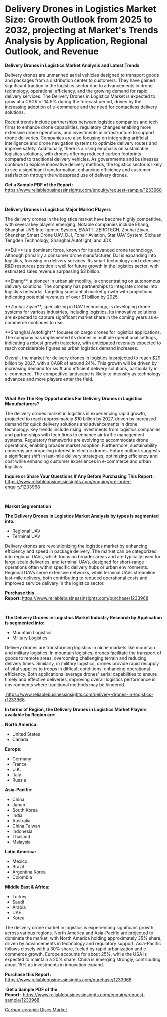 <p><h1>Delivery Drones in Logistics Market Size: Growth Outlook from 2025 to 2032, projecting at Market's Trends Analysis by Application, Regional Outlook, and Revenue</h1></p><p><strong>Delivery Drones in Logistics Market Analysis and Latest Trends</strong></p>
<p><p>Delivery drones are unmanned aerial vehicles designed to transport goods and packages from a distribution center to customers. They have gained significant traction in the logistics sector due to advancements in drone technology, operational efficiency, and the growing demand for rapid delivery services. The Delivery Drones in Logistics Market is expected to grow at a CAGR of 14.9% during the forecast period, driven by the increasing adoption of e-commerce and the need for contactless delivery solutions. </p><p>Recent trends include partnerships between logistics companies and tech firms to enhance drone capabilities, regulatory changes enabling more extensive drone operations, and investments in infrastructure to support drone deliveries. Companies are also focusing on integrating artificial intelligence and drone navigation systems to optimize delivery routes and improve safety. Additionally, there is a rising emphasis on sustainable logistics solutions, with drones offering reduced carbon footprints compared to traditional delivery vehicles. As governments and businesses continue to explore innovative delivery methods, the logistics sector is likely to see a significant transformation, enhancing efficiency and customer satisfaction through the widespread use of delivery drones.</p></p>
<p><strong>Get a Sample PDF of the Report:&nbsp;</strong> <a href="https://www.reliablebusinessinsights.com/enquiry/request-sample/1233968?utm_campaign=2276&utm_medium=2&utm_source=Github&utm_content=ia&utm_term=31032025&utm_id=delivery-drones-in-logistics">https://www.reliablebusinessinsights.com/enquiry/request-sample/1233968</a></p>
<p>&nbsp;</p>
<p><strong>Delivery Drones in Logistics Major Market Players</strong></p>
<p><p>The delivery drones in the logistics market have become highly competitive, with several key players emerging. Notable companies include Ehang, Shanghai UVS Intelligence System, EWATT, ZEROTECH, Zhuhai Ziyan, Shenzhen Smart Drone UAV, DJI, Fonair Aviation, Star UAV System, Sichuan Tengden Technology, Shanghai Autoflight, and JDX. </p><p>**DJI** is a dominant force, known for its advanced drone technology. Although primarily a consumer drone manufacturer, DJI is expanding into logistics, focusing on delivery services. Its smart technology and extensive R&D resources position it well for future growth in the logistics sector, with estimated sales revenue surpassing $3 billion.</p><p>**Ehang**, a pioneer in urban air mobility, is concentrating on autonomous delivery solutions. The company has partnerships to integrate drones into logistics networks, targeting substantial market growth with projections indicating potential revenues of over $1 billion by 2025.</p><p>**Zhuhai Ziyan**, specializing in UAV technology, is developing drone systems for various industries, including logistics. Its innovative solutions are expected to capture significant market share in the coming years as e-commerce continues to rise.</p><p>**Shanghai Autoflight** focuses on cargo drones for logistics applications. The company has implemented its drones in multiple operational settings, indicating a robust growth trajectory, with anticipated revenues expected to reach considerable figures as urban logistics demand increases.</p><p>Overall, the market for delivery drones in logistics is projected to reach $29 billion by 2027, with a CAGR of around 24%. This growth will be driven by increasing demand for swift and efficient delivery solutions, particularly in e-commerce. The competitive landscape is likely to intensify as technology advances and more players enter the field.</p></p>
<p>&nbsp;</p>
<p><strong>What Are The Key Opportunities For Delivery Drones in Logistics Manufacturers?</strong></p>
<p><p>The delivery drones market in logistics is experiencing rapid growth, projected to reach approximately $10 billion by 2027, driven by increased demand for quick delivery solutions and advancements in drone technology. Key trends include rising investments from logistics companies and partnerships with tech firms to enhance air traffic management systems. Regulatory frameworks are evolving to accommodate drone operations, enabling broader market adoption. Furthermore, sustainability concerns are propelling interest in electric drones. Future outlook suggests a significant shift in last-mile delivery strategies, optimizing efficiency and cost while enhancing customer experiences in e-commerce and urban logistics.</p></p>
<p><strong>Inquire or Share Your Questions If Any Before Purchasing This Report:</strong> <a href="https://www.reliablebusinessinsights.com/enquiry/pre-order-enquiry/1233968?utm_campaign=2276&utm_medium=2&utm_source=Github&utm_content=ia&utm_term=31032025&utm_id=delivery-drones-in-logistics">https://www.reliablebusinessinsights.com/enquiry/pre-order-enquiry/1233968</a></p>
<p>&nbsp;</p>
<p><strong>Market Segmentation</strong></p>
<p><strong>The Delivery Drones in Logistics Market Analysis by types is segmented into:</strong></p>
<p><ul><li>Regional UAV</li><li>Terminal UAV</li></ul></p>
<p><p>Delivery drones are revolutionizing the logistics market by enhancing efficiency and speed in package delivery. The market can be categorized into regional UAVs, which focus on broader areas and are typically used for large-scale deliveries, and terminal UAVs, designed for short-range operations often within specific delivery hubs or urban environments. Regional UAVs serve extensive networks, while terminal UAVs streamline last-mile delivery, both contributing to reduced operational costs and improved service delivery in the logistics sector.</p></p>
<p><strong>Purchase this Report:&nbsp;</strong><a href="https://www.reliablebusinessinsights.com/purchase/1233968?utm_campaign=2276&utm_medium=2&utm_source=Github&utm_content=ia&utm_term=31032025&utm_id=delivery-drones-in-logistics">https://www.reliablebusinessinsights.com/purchase/1233968</a></p>
<p>&nbsp;</p>
<p><strong>The Delivery Drones in Logistics Market Industry Research by Application is segmented into:</strong></p>
<p><ul><li>Mountain Logistics</li><li>Military Logistics</li></ul></p>
<p><p>Delivery drones are transforming logistics in niche markets like mountain and military logistics. In mountain logistics, drones facilitate the transport of goods to remote areas, overcoming challenging terrain and reducing delivery times. Similarly, in military logistics, drones provide rapid resupply of vital supplies to troops in difficult conditions, enhancing operational efficiency. Both applications leverage drones' aerial capabilities to ensure timely and effective deliveries, improving overall logistics performance in environments where traditional methods may be hindered.</p></p>
<p><a href="https://www.reliablebusinessinsights.com/delivery-drones-in-logistics-r1233968?utm_campaign=2276&utm_medium=2&utm_source=Github&utm_content=ia&utm_term=31032025&utm_id=delivery-drones-in-logistics">&nbsp;https://www.reliablebusinessinsights.com/delivery-drones-in-logistics-r1233968</a></p>
<p><strong>In terms of Region, the Delivery Drones in Logistics Market Players available by Region are:</strong></p>
<p>
    <p> <strong> North America: </strong>
        <ul>
            <li>United States</li>
            <li>Canada</li>
        </ul>
        </p> 
    <p> <strong> Europe: </strong>
        <ul>
            <li>Germany</li>
            <li>France</li>
            <li>U.K.</li>
            <li>Italy</li>
            <li>Russia</li>
        </ul>
        </p> 
    <p> <strong> Asia-Pacific: </strong>
        <ul>
            <li>China</li>
            <li>Japan</li>
            <li>South Korea</li>
            <li>India</li>
            <li>Australia</li>
            <li>China Taiwan</li>
            <li>Indonesia</li>
            <li>Thailand</li>
            <li>Malaysia</li>
        </ul>
        </p> 
    <p> <strong> Latin America: </strong>
        <ul>
            <li>Mexico</li>
            <li>Brazil</li>
            <li>Argentina Korea</li>
            <li>Colombia</li>
        </ul>
        </p> 
    <p> <strong> Middle East & Africa: </strong>
        <ul>
            <li>Turkey</li>
            <li>Saudi</li>
            <li>Arabia</li>
            <li>UAE</li>
            <li>Korea</li>
        </ul>
    </p>
    </p>
<p><p>The delivery drone market in logistics is experiencing significant growth across various regions. North America and Asia-Pacific are projected to dominate the market, with North America holding approximately 35% share, driven by advancements in technology and regulatory support. Asia-Pacific follows closely with a 30% share, fueled by rapid urbanization and e-commerce growth. Europe accounts for about 25%, while the USA is expected to maintain a 20% share. China is emerging strongly, contributing about 15% as investments in innovation expand.</p></p>
<p><strong>Purchase this Report: </strong><a href="https://www.reliablebusinessinsights.com/purchase/1233968?utm_campaign=2276&utm_medium=2&utm_source=Github&utm_content=ia&utm_term=31032025&utm_id=delivery-drones-in-logistics">https://www.reliablebusinessinsights.com/purchase/1233968</a></p>
<p>&nbsp;<strong>Get a Sample PDF of the Report:&nbsp;&nbsp;</strong><a href="https://www.reliablebusinessinsights.com/enquiry/request-sample/1233968?utm_campaign=2276&utm_medium=2&utm_source=Github&utm_content=ia&utm_term=31032025&utm_id=delivery-drones-in-logistics">https://www.reliablebusinessinsights.com/enquiry/request-sample/1233968</a></p>
<p><strong></strong></p>
<p><p><a href="https://github.com/dmitriyvo6rog/Market-Research-Report-List-1/blob/main/carbon-ceramic-discs-market.md?utm_campaign=2276&utm_medium=2&utm_source=Github&utm_content=ia&utm_term=31032025&utm_id=delivery-drones-in-logistics">Carbon-ceramic Discs Market</a></p></p>